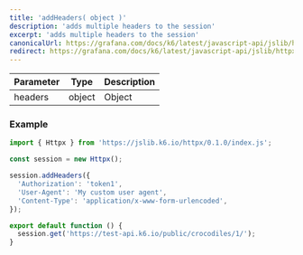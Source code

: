 ```yaml
---
title: 'addHeaders( object )'
description: 'adds multiple headers to the session'
excerpt: 'adds multiple headers to the session'
canonicalUrl: https://grafana.com/docs/k6/latest/javascript-api/jslib/httpx/addheaders/
redirect: https://grafana.com/docs/k6/latest/javascript-api/jslib/httpx/addheaders/
---
```



| Parameter   | Type         | Description                |
|-------------|--------------|----------------------------|
| headers     | object       | Object                     |


### Example

<CodeGroup labels={[]}>

```javascript
import { Httpx } from 'https://jslib.k6.io/httpx/0.1.0/index.js';

const session = new Httpx();

session.addHeaders({
  'Authorization': 'token1',
  'User-Agent': 'My custom user agent',
  'Content-Type': 'application/x-www-form-urlencoded',
});

export default function () {
  session.get('https://test-api.k6.io/public/crocodiles/1/');
}
```

</CodeGroup>